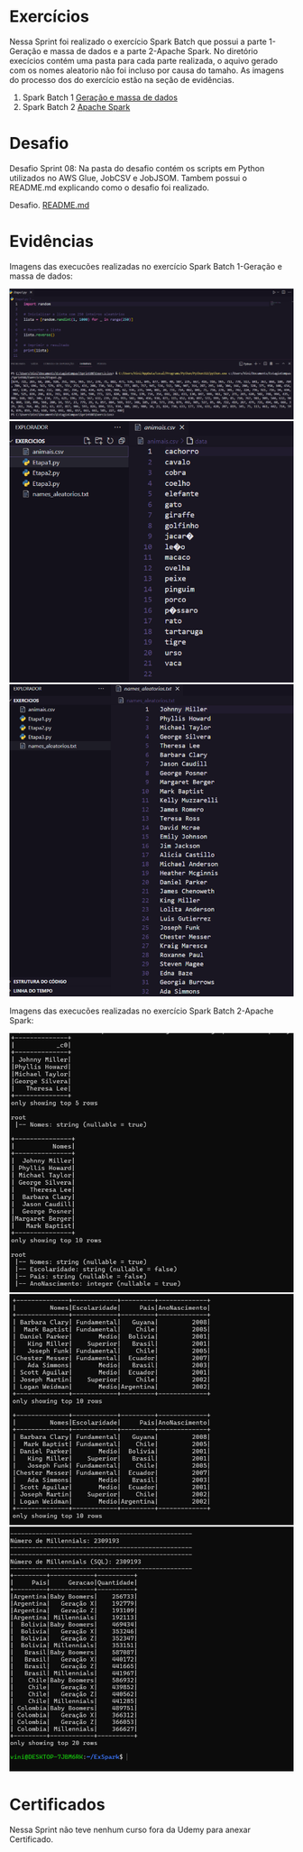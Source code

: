 # Exercícios


Nessa Sprint foi realizado o exercício Spark Batch que possui a parte 1-Geração e massa de dados e a parte 2-Apache Spark. No diretório execícios contém uma pasta para cada parte realizada, o aquivo gerado com os nomes aleatorio não foi incluso por causa do tamaho. As imagens do processo dos do exercício estão na seção de evidências.

1. Spark Batch 1
[Geração e massa de dados](/Sprint8/exercicios/GeracaoeMassaDeDados/)
2. Spark Batch 2
[Apache Spark](/Sprint7/exercicios/spark.ipynb)

# Desafio


Desafio Sprint 08: Na pasta do desafio contém os scripts em Python utilizados no AWS Glue, JobCSV e JobJSOM. Tambem possui o README.md explicando como o desafio foi realizado.

Desafio. [README.md](/Sprint8/desafio/README.md)


# Evidências


Imagens das execucões realizadas no exercício  Spark Batch 1-Geração e massa de dados:

![Evidencia 1](/Sprint8/evidencias/ResultadoEstapa1.png)
![Evidencia 2](/Sprint8/evidencias/ResultadoEtapa2.png)
![Evidencia 3](/Sprint8/evidencias/ResultadoEtapa3.png)


Imagens das execucões realizadas no exercício Spark Batch 2-Apache Spark:

![Evidencia 4](/Sprint8/evidencias/ResultadoSpark1.png)
![Evidencia 5](/Sprint8/evidencias/ResultadoSpark2.png)
![Evidencia 6](/Sprint8/evidencias/ResultadoSpark3.png)


# Certificados


Nessa Sprint não teve nenhum curso fora da Udemy para anexar Certificado.